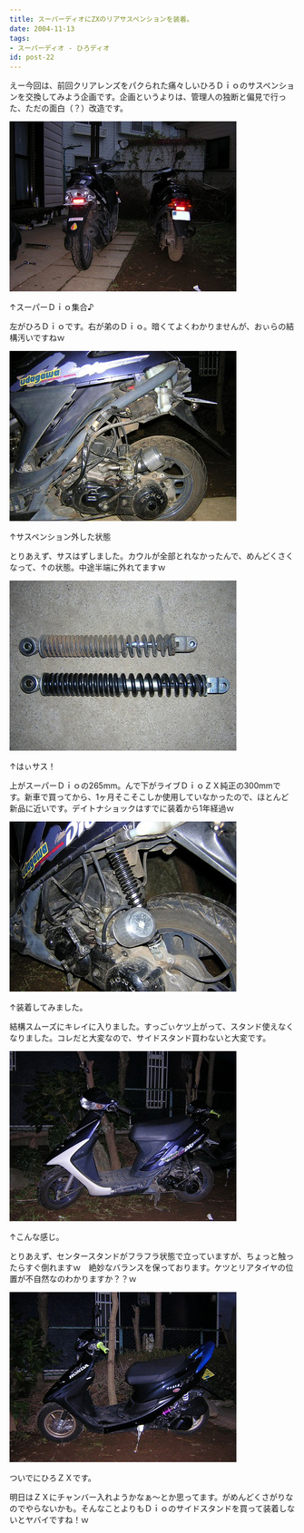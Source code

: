 ```yaml
---
title: スーパーディオにZXのリアサスペンションを装着。
date: 2004-11-13
tags:
- スーパーディオ - ひろディオ
id: post-22
---
```



<p class="sentence spacing10">えー今回は、前回クリアレンズをパクられた痛々しいひろＤｉｏのサスペンションを交換してみよう企画です。企画というよりは、管理人の独断と偏見で行った、ただの面白（？）改造です。 </p>
<div class="center spacing"><img class="img-fluid" src="/photo/diary/2004.11.13_zx1.jpg" alt=""></div>
<p class="sentence">↑スーパーＤｉｏ集合♪</p>
<p class="sentence spacing10">左がひろＤｉｏです。右が弟のＤｉｏ。暗くてよくわかりませんが、おぃらの結構汚いですねｗ</p>
<div class="center spacing"><img class="img-fluid" src="/photo/diary/2004.11.13_zx2.jpg" alt=""></div>
<p class="sentence">↑サスペンション外した状態</p>
<p class="sentence spacing10">とりあえず、サスはずしました。カウルが全部とれなかったんで、めんどくさくなって、↑の状態。中途半端に外れてますｗ</p>
<div class="center spacing"><img class="img-fluid" src="/photo/diary/2004.11.13_zx3.jpg" alt=""></div>
<p class="sentence">↑はぃサス！</p>
<p class="sentence spacing10">上がスーパーＤｉｏの265mm。んで下がライブＤｉｏＺＸ純正の300mmです。新車で買ってから、1ヶ月そこそこしか使用していなかったので、ほとんど新品に近いです。デイトナショックはすでに装着から1年経過ｗ</p>
<div class="center spacing"><img class="img-fluid" src="/photo/diary/2004.11.13_zx4.jpg" alt=""></div>
<p class="sentence">↑装着してみました。</p>
<p class="sentence spacing10">結構スムーズにキレイに入りました。すっごぃケツ上がって、スタンド使えなくなりました。コレだと大変なので、サイドスタンド買わないと大変です。</p>
<div class="center spacing"><img class="img-fluid" src="/photo/diary/2004.11.13_zx5.jpg" alt=""></div>
<p class="sentence">↑こんな感じ。</p>
<p class="sentence spacing10">とりあえず、センタースタンドがフラフラ状態で立っていますが、ちょっと触ったらすぐ倒れますｗ　絶妙なバランスを保っております。ケツとリアタイヤの位置が不自然なのわかりますか？？ｗ</p>
<div class="center spacing"><img class="img-fluid" src="/photo/diary/2004.11.13_zx6.jpg" alt=""></div>
<p class="sentence">ついでにひろＺＸです。</p>
<p class="sentence spacing10">明日はＺＸにチャンバー入れようかなぁ～とか思ってます。がめんどくさがりなのでやらないかも。そんなことよりもＤｉｏのサイドスタンドを買って装着しないとヤバイですね！ｗ</p>
